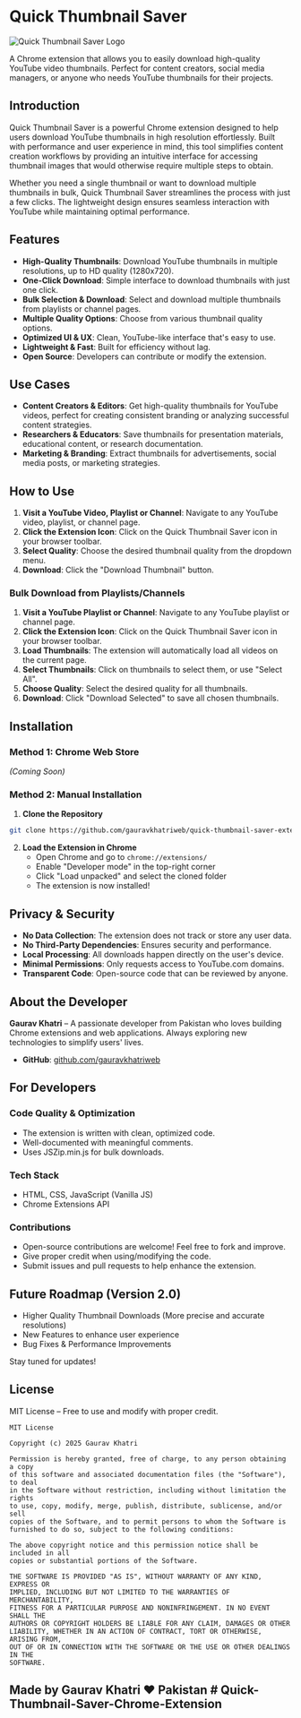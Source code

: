 # Quick Thumbnail Saver

![Quick Thumbnail Saver Logo](images/icon128.png)

A Chrome extension that allows you to easily download high-quality YouTube video thumbnails. Perfect for content creators, social media managers, or anyone who needs YouTube thumbnails for their projects.

## Introduction

Quick Thumbnail Saver is a powerful Chrome extension designed to help users download YouTube thumbnails in high resolution effortlessly. Built with performance and user experience in mind, this tool simplifies content creation workflows by providing an intuitive interface for accessing thumbnail images that would otherwise require multiple steps to obtain.

Whether you need a single thumbnail or want to download multiple thumbnails in bulk, Quick Thumbnail Saver streamlines the process with just a few clicks. The lightweight design ensures seamless interaction with YouTube while maintaining optimal performance.

## Features

- **High-Quality Thumbnails**: Download YouTube thumbnails in multiple resolutions, up to HD quality (1280x720).
- **One-Click Download**: Simple interface to download thumbnails with just one click.
- **Bulk Selection & Download**: Select and download multiple thumbnails from playlists or channel pages.
- **Multiple Quality Options**: Choose from various thumbnail quality options.
- **Optimized UI & UX**: Clean, YouTube-like interface that's easy to use.
- **Lightweight & Fast**: Built for efficiency without lag.
- **Open Source**: Developers can contribute or modify the extension.

## Use Cases

- **Content Creators & Editors**: Get high-quality thumbnails for YouTube videos, perfect for creating consistent branding or analyzing successful content strategies.
- **Researchers & Educators**: Save thumbnails for presentation materials, educational content, or research documentation.
- **Marketing & Branding**: Extract thumbnails for advertisements, social media posts, or marketing strategies.

## How to Use

1. **Visit a YouTube Video, Playlist or Channel**: Navigate to any YouTube video, playlist, or channel page.
2. **Click the Extension Icon**: Click on the Quick Thumbnail Saver icon in your browser toolbar.
3. **Select Quality**: Choose the desired thumbnail quality from the dropdown menu.
4. **Download**: Click the "Download Thumbnail" button.

### Bulk Download from Playlists/Channels

1. **Visit a YouTube Playlist or Channel**: Navigate to any YouTube playlist or channel page.
2. **Click the Extension Icon**: Click on the Quick Thumbnail Saver icon in your browser toolbar.
3. **Load Thumbnails**: The extension will automatically load all videos on the current page.
4. **Select Thumbnails**: Click on thumbnails to select them, or use "Select All".
5. **Choose Quality**: Select the desired quality for all thumbnails.
6. **Download**: Click "Download Selected" to save all chosen thumbnails.

## Installation

### Method 1: Chrome Web Store
*(Coming Soon)*

### Method 2: Manual Installation

1. **Clone the Repository**
```bash
git clone https://github.com/gauravkhatriweb/quick-thumbnail-saver-extension.git
```

2. **Load the Extension in Chrome**
   - Open Chrome and go to `chrome://extensions/`
   - Enable "Developer mode" in the top-right corner
   - Click "Load unpacked" and select the cloned folder
   - The extension is now installed!

## Privacy & Security

- **No Data Collection**: The extension does not track or store any user data.
- **No Third-Party Dependencies**: Ensures security and performance.
- **Local Processing**: All downloads happen directly on the user's device.
- **Minimal Permissions**: Only requests access to YouTube.com domains.
- **Transparent Code**: Open-source code that can be reviewed by anyone.

## About the Developer

**Gaurav Khatri** – A passionate developer from Pakistan who loves building Chrome extensions and web applications. Always exploring new technologies to simplify users' lives.

- **GitHub**: [github.com/gauravkhatriweb](https://github.com/gauravkhatriweb)

## For Developers

### Code Quality & Optimization
- The extension is written with clean, optimized code.
- Well-documented with meaningful comments.
- Uses JSZip.min.js for bulk downloads.

### Tech Stack
- HTML, CSS, JavaScript (Vanilla JS)
- Chrome Extensions API

### Contributions
- Open-source contributions are welcome! Feel free to fork and improve.
- Give proper credit when using/modifying the code.
- Submit issues and pull requests to help enhance the extension.

## Future Roadmap (Version 2.0)

- Higher Quality Thumbnail Downloads (More precise and accurate resolutions)
- New Features to enhance user experience
- Bug Fixes & Performance Improvements

Stay tuned for updates!

## License

MIT License – Free to use and modify with proper credit.

```
MIT License

Copyright (c) 2025 Gaurav Khatri

Permission is hereby granted, free of charge, to any person obtaining a copy
of this software and associated documentation files (the "Software"), to deal
in the Software without restriction, including without limitation the rights
to use, copy, modify, merge, publish, distribute, sublicense, and/or sell
copies of the Software, and to permit persons to whom the Software is
furnished to do so, subject to the following conditions:

The above copyright notice and this permission notice shall be included in all
copies or substantial portions of the Software.

THE SOFTWARE IS PROVIDED "AS IS", WITHOUT WARRANTY OF ANY KIND, EXPRESS OR
IMPLIED, INCLUDING BUT NOT LIMITED TO THE WARRANTIES OF MERCHANTABILITY,
FITNESS FOR A PARTICULAR PURPOSE AND NONINFRINGEMENT. IN NO EVENT SHALL THE
AUTHORS OR COPYRIGHT HOLDERS BE LIABLE FOR ANY CLAIM, DAMAGES OR OTHER
LIABILITY, WHETHER IN AN ACTION OF CONTRACT, TORT OR OTHERWISE, ARISING FROM,
OUT OF OR IN CONNECTION WITH THE SOFTWARE OR THE USE OR OTHER DEALINGS IN THE
SOFTWARE.
```

## Made by Gaurav Khatri ❤️ Pakistan #   Q u i c k - T h u m b n a i l - S a v e r - C h r o m e - E x t e n s i o n  
 
